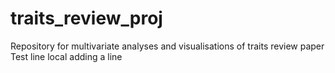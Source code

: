 # traits_review_proj
Repository for multivariate analyses and visualisations of traits review paper
Test line local
adding a line
